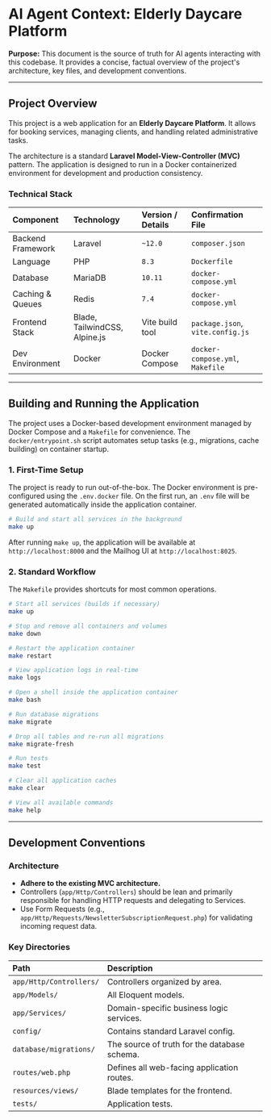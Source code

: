 # AI Agent Context: Elderly Daycare Platform

**Purpose:**
This document is the source of truth for AI agents interacting with this codebase. It provides a concise, factual overview of the project's architecture, key files, and development conventions.

---

## Project Overview

This project is a web application for an **Elderly Daycare Platform**. It allows for booking services, managing clients, and handling related administrative tasks.

The architecture is a standard **Laravel Model-View-Controller (MVC)** pattern. The application is designed to run in a Docker containerized environment for development and production consistency.

### Technical Stack

| Component | Technology | Version / Details | Confirmation File |
| :--- | :--- | :--- | :--- |
| Backend Framework | Laravel | `~12.0` | `composer.json` |
| Language | PHP | `8.3` | `Dockerfile` |
| Database | MariaDB | `10.11` | `docker-compose.yml` |
| Caching & Queues | Redis | `7.4` | `docker-compose.yml` |
| Frontend Stack | Blade, TailwindCSS, Alpine.js | Vite build tool | `package.json`, `vite.config.js` |
| Dev Environment | Docker | Docker Compose | `docker-compose.yml`, `Makefile` |

---

## Building and Running the Application

The project uses a Docker-based development environment managed by Docker Compose and a `Makefile` for convenience. The `docker/entrypoint.sh` script automates setup tasks (e.g., migrations, cache building) on container startup.

### 1. First-Time Setup

The project is ready to run out-of-the-box. The Docker environment is pre-configured using the `.env.docker` file. On the first run, an `.env` file will be generated automatically inside the application container.

```sh
# Build and start all services in the background
make up
```

After running `make up`, the application will be available at `http://localhost:8000` and the Mailhog UI at `http://localhost:8025`.

### 2. Standard Workflow

The `Makefile` provides shortcuts for most common operations.

```sh
# Start all services (builds if necessary)
make up

# Stop and remove all containers and volumes
make down

# Restart the application container
make restart

# View application logs in real-time
make logs

# Open a shell inside the application container
make bash

# Run database migrations
make migrate

# Drop all tables and re-run all migrations
make migrate-fresh

# Run tests
make test

# Clear all application caches
make clear

# View all available commands
make help
```

---

## Development Conventions

### Architecture
*   **Adhere to the existing MVC architecture.**
*   Controllers (`app/Http/Controllers`) should be lean and primarily responsible for handling HTTP requests and delegating to Services.
*   Use Form Requests (e.g., `app/Http/Requests/NewsletterSubscriptionRequest.php`) for validating incoming request data.

### Key Directories
| Path | Description |
| :--- | :--- |
| `app/Http/Controllers/` | Controllers organized by area. |
| `app/Models/` | All Eloquent models. |
| `app/Services/` | Domain-specific business logic services. |
| `config/` | Contains standard Laravel config. |
| `database/migrations/` | The source of truth for the database schema. |
| `routes/web.php` | Defines all web-facing application routes. |
| `resources/views/` | Blade templates for the frontend. |
| `tests/` | Application tests. |